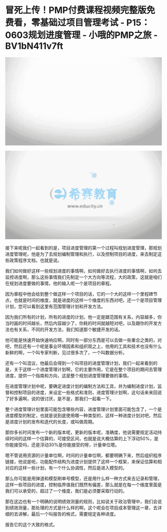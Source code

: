 # 冒死上传！PMP付费课程视频完整版免费看，零基础过项目管理考试 - P15：0603规划进度管理 - 小哦的PMP之旅 - BV1bN411v7ft

![](img/91083a7a40ea4e06e758c237d723c8ba_0.png)

![](img/91083a7a40ea4e06e758c237d723c8ba_1.png)

接下来呢我们一起看到的是，项目进度管理的第一个过程叫规划进度管理，那规划进度管理呢，他是为了去规划编制管理和执行，以及控制项目的进度，来去制定这些政策程序文档，也就是说。

我们如何做好这样一些规划进度的事情啊，如何做好去执行进度的事情啊，如何去监控进度啊，那么这些事情我们先制定一个大方向等流程，大的政策，这就是咱们在规划进度要做的事情，他的输入呢一个是项目的章程。

因为章程中他会给到整个做这样一个项目的话，它的一个大的这样一个里程碑节点，也就是时间的维度，就是进度的这样一个维度的东西对吧，还一个是项目管理计划，您可以看到这里有范围管理计划和开发方法。

因为我们所有的计划，所有的进度的计划，他一定是跟范围有关系，内容越多，你当时画的时间越长，然后内容越少了，你耗的时间就越短对吧，以及跟你的开发方法也有关系，不同的开发方法，我们知道那个敏捷开发的话。

他可能是快速开始快速响应啊，同时有一部分东西是可以去做一些重合之类的，对吧，然后还有一个呢是事业环境因素和组织观之上，他用的工具和技术也没有什么新鲜的啊，一个叫专家判断，见过很多次了，一个叫数据分析。

还有一个叫混议，他最后会得到一个叫项目的进度管理计划，我们一起来看到的是，关于这样一个进度管理计划啊，它的主要作用，它是在整个项目的期间去管理进度，提供一个指南和方向，这是整个规划进度管理要做的事情。

在进度管理计划中呢，要确定进度计划的编制方法和工具，并为编制进度计划，监督和控制项目的进度，来设定一些格式和准则，进度管理计划啊，这句话来来回说了好多遍啊，说的很讨厌，是不是，那我们一起看一下。

整个进度管理计划里面可能包含哪些内容，进度管理计划里面可能包含了，一个是进度模型的制定，也就是说到底使用哪一种类型的，这样一种进度计划对吧，然后是进度计划的发布和迭代的长度，或叫做周期。

那你多长时间发布一个新的版本呢，更新的版本呢，准确度，他说需要规定活动持续时间的这样一个估算的，可接受区间，也就是说大概估算的上下浮动50%，是你能接受吗，还是浮动30%是你能接受的呀，计量单位嗯。

嗯不管说用资源的计量单位啊，时间的计量单位啊，都要明确下来，然后组织程序链接，他说是呃，功能配件结构为进度计划提供了这样一个框架，来保证估算和相对应的这样一些计划，有一个什么协调性，然后是进入模型的。

那么你可能是用弹道和模型刷单号模型，还是用什么样一种方式来去记录和管理，这样一些项目的进度，控制临界值我们既然有偏差，那么就是在每一个维度里面是我们可以承受的，超过了一个维度，我们是必须要采取行动的。

那在这边也有一个明确的说明绩效测量的规则，比如说关于政治管理中，我们会说到绩效测量，那处理的方式是什么样的啊，这个呢会在项目成本管理这一章，去详细的去讲解，最后一个叫报告的格式，需要规定各种进度。

报告它的这个大致的格式。